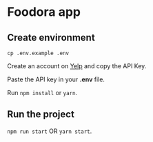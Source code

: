 # Foodora app

## Create environment

```cp .env.example .env```

Create an account on [Yelp](https://www.yelp.no/developers/v3/manage_app) and copy the API Key.

Paste the API key in your **.env** file.

Run ```npm install``` or ```yarn```.

## Run the project

```npm run start``` OR ```yarn start```.